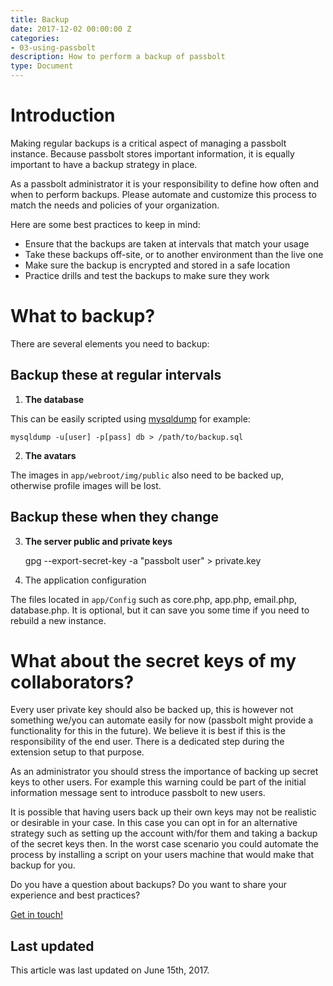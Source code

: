 ```yaml
---
title: Backup
date: 2017-12-02 00:00:00 Z
categories:
- 03-using-passbolt
description: How to perform a backup of passbolt
type: Document
---
```


# Introduction

Making regular backups is a critical aspect of managing a passbolt instance. Because passbolt stores important information, it is equally important to have a backup strategy in place.

As a passbolt administrator it is your responsibility to define how often and when to perform backups. Please automate and customize this process to match the needs and policies of your organization.

Here are some best practices to keep in mind:

*   Ensure that the backups are taken at intervals that match your usage
*   Take these backups off-site, or to another environment than the live one
*   Make sure the backup is encrypted and stored in a safe location
*   Practice drills and test the backups to make sure they work

# What to backup?

There are several elements you need to backup:

## Backup these at regular intervals

1. **The database**

This can be easily scripted using [mysqldump](https://mariadb.com/kb/en/mariadb/mysqldump/) for example:

    mysqldump -u[user] -p[pass] db > /path/to/backup.sql

2. **The avatars**

The images in `app/webroot/img/public` also need to be backed up, otherwise profile images will be lost.

## Backup these when they change

3. **The server public and private keys**

    gpg --export-secret-key -a "passbolt user" > private.key

4. The application configuration

The files located in `app/Config` such as core.php, app.php, email.php, database.php. It is optional, but it can save you some time if you need to rebuild a new instance.

# What about the secret keys of my collaborators?

Every user private key should also be backed up, this is however not something we/you can automate easily for now (passbolt might provide a functionality for this in the future). We believe it is best if this is the responsibility of the end user. There is a dedicated step during the extension setup to that purpose.

As an administrator you should stress the importance of backing up secret keys to other users. For example this warning could be part of the initial information message sent to introduce passbolt to new users.

It is possible that having users back up their own keys may not be realistic or desirable in your case. In this case you can opt in for an alternative strategy such as setting up the account with/for them and taking a backup of the secret keys then. In the worst case scenario you could automate the process by installing a script on your users machine that would make that backup for you.

Do you have a question about backups? Do you want to share your experience and best practices?

[Get in touch!](http://community.passbolt.com)

## Last updated

This article was last updated on June 15th, 2017.